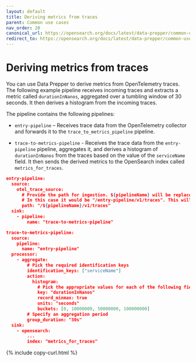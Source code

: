 ```yaml
---
layout: default
title: Deriving metrics from traces
parent: Common use cases
nav_order: 20
canonical_url: https://opensearch.org/docs/latest/data-prepper/common-use-cases/metrics-traces/
redirect_to: https://opensearch.org/docs/latest/data-prepper/common-use-cases/metrics-traces/
---
```


# Deriving metrics from traces

You can use Data Prepper to derive metrics from OpenTelemetry traces. The following example pipeline receives incoming traces and extracts a metric called `durationInNanos`, aggregated over a tumbling window of 30 seconds. It then derives a histogram from the incoming traces.

The pipeline contains the following pipelines:

- `entry-pipeline` – Receives trace data from the OpenTelemetry collector and forwards it to the `trace_to_metrics_pipeline` pipeline.

- `trace-to-metrics-pipeline` - Receives the trace data from the `entry-pipeline` pipeline, aggregates it, and derives a histogram of `durationInNanos` from the traces based on the value of the `serviceName` field. It then sends the derived metrics to the OpenSearch index called `metrics_for_traces`.

```json
entry-pipeline:
  source:
    otel_trace_source:
      # Provide the path for ingestion. ${pipelineName} will be replaced with pipeline name.
      # In this case it would be "/entry-pipeline/v1/traces". This will be endpoint URI path in OpenTelemetry Exporter configuration.
      path: "/${pipelineName}/v1/traces"
  sink:
    - pipeline:
        name: "trace-to-metrics-pipeline"

trace-to-metrics-pipeline:
  source:
    pipeline:
      name: "entry-pipeline"
  processor:
    - aggregate:
        # Pick the required identification keys
        identification_keys: ["serviceName"]
        action:
          histogram:
            # Pick the appropriate values for each of the following fields
            key: "durationInNanos"
            record_minmax: true
            units: "seconds"
            buckets: [0, 10000000, 50000000, 100000000]
        # Specify an aggregation period
        group_duration: "30s"
  sink:
    - opensearch:
        ...
        index: "metrics_for_traces"
```
{% include copy-curl.html %}
